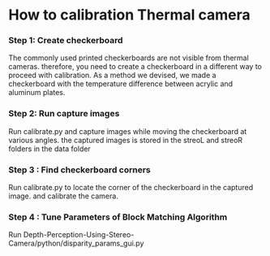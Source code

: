 # How to calibration Thermal camera
### Step 1: Create checkerboard
The commonly used printed checkerboards are not visible from thermal cameras. therefore, you need to create a checkerboard in a different way to proceed with calibration. As a method we devised, we made a checkerboard with the temperature difference between acrylic and aluminum plates.
### Step 2: Run capture images
Run calibrate.py and capture images while moving the checkerboard at various angles. the captured images is stored in the streoL and streoR folders in the data folder

### Step 3 : Find checkerboard corners
Run calibrate.py to locate the corner of the checkerboard in the captured image. and calibrate the camera.

### Step 4 : Tune Parameters of Block Matching Algorithm
Run Depth-Perception-Using-Stereo-Camera/python/disparity_params_gui.py 
